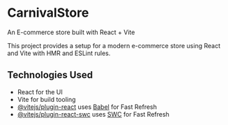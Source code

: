 # CarnivalStore
An E-commerce store built with React + Vite

This project provides a setup for a modern e-commerce store using React and Vite with HMR and ESLint rules.

## Technologies Used

- React for the UI
- Vite for build tooling
- [@vitejs/plugin-react](https://github.com/vitejs/vite-plugin-react/blob/main/packages/plugin-react/README.md) uses [Babel](https://babeljs.io/) for Fast Refresh
- [@vitejs/plugin-react-swc](https://github.com/vitejs/vite-plugin-react-swc) uses [SWC](https://swc.rs/) for Fast Refresh
